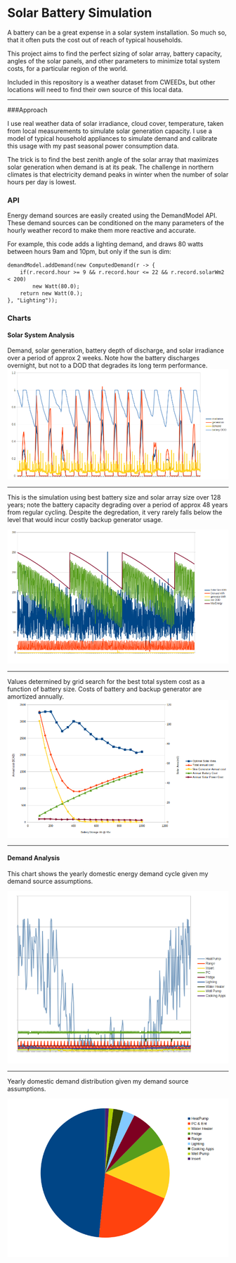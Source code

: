 Solar Battery Simulation
===

A battery can be a great expense in a solar system installation. So much so, that it often puts the cost 
out of reach of typical households. 

This project aims to find the perfect sizing of solar array, battery capacity, angles of the solar panels, 
and other parameters to minimize total system costs, for a particular region of the world. 

Included in this repository 
is a weather dataset from CWEEDs, but other locations will need to find their own source of this local data.
 
---

###Approach  
 
I use real weather data of solar irradiance, cloud cover, temperature, taken from local measurements to 
simulate solar generation capacity. I use a model of typical household appliances to simulate demand and 
calibrate this usage with my past seasonal power consumption data.  

The trick is to find the best zenith angle of the solar array that maximizes solar generation when demand is at its peak. 
The challenge in northern climates is that electricity demand peaks in winter when the number of solar hours per day is lowest. 

### API

Energy demand sources are easily created using the DemandModel API. These demand sources can be conditioned on the many parameters of the hourly weather record to make them more reactive and accurate.
 
For example, this code adds a lighting demand, and draws 80 watts between hours 9am and 10pm, but only if the sun is dim:
```// lights
demandModel.addDemand(new ComputedDemand(r -> {
    if(r.record.hour >= 9 && r.record.hour <= 22 && r.record.solarWm2 < 200)
        new Watt(80.0);
    return new Watt(0.);
}, "Lighting"));
```


### Charts

#### Solar System Analysis
 
Demand, solar generation, battery depth of discharge, and solar irradiance over a period of approx 2 weeks.
Note how the battery discharges overnight, but not to a DOD that degrades its long term performance.  
![](media/simulation-14d.png)

--- 
This is the simulation using best battery size and solar array size over 128 years; note the battery 
capacity degrading over a period of approx 48 years from regular cycling. Despite the degredation, it 
very rarely falls below the level that would incur costly backup generator usage.  

![](media/simulation-128y.png)

---

Values determined by grid search for the best total system cost as a function of battery size. 
Costs of battery and backup generator are amortized annually.
![](media/SolarVsTime2.png)

---

#### Demand Analysis

This chart shows the yearly domestic energy demand cycle given my demand source assumptions.  

 
![](media/demand-over-year.png)

---

Yearly domestic demand distribution given my demand source assumptions. 

![](media/demand-pie-chart.png)